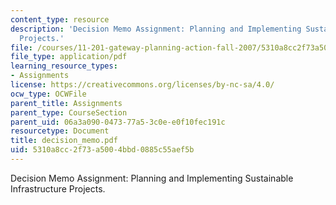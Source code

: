 ```yaml
---
content_type: resource
description: 'Decision Memo Assignment: Planning and Implementing Sustainable Infrastructure
  Projects.'
file: /courses/11-201-gateway-planning-action-fall-2007/5310a8cc2f73a5004bbd0885c55aef5b_decision_memo.pdf
file_type: application/pdf
learning_resource_types:
- Assignments
license: https://creativecommons.org/licenses/by-nc-sa/4.0/
ocw_type: OCWFile
parent_title: Assignments
parent_type: CourseSection
parent_uid: 06a3a090-0473-77a5-3c0e-e0f10fec191c
resourcetype: Document
title: decision_memo.pdf
uid: 5310a8cc-2f73-a500-4bbd-0885c55aef5b
---
```

Decision Memo Assignment: Planning and Implementing Sustainable Infrastructure Projects.